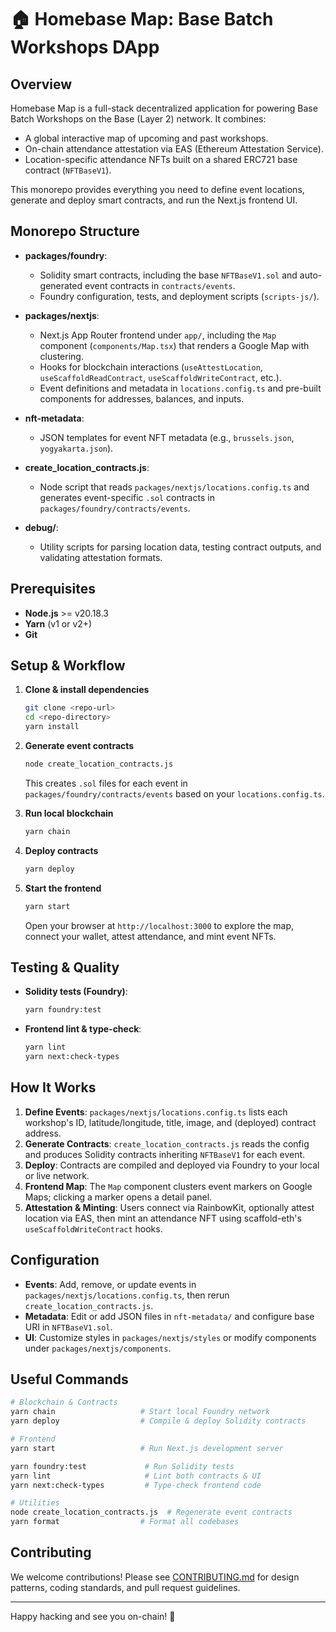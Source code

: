 # 🏠 Homebase Map: Base Batch Workshops DApp

## Overview
Homebase Map is a full-stack decentralized application for powering Base Batch Workshops on the Base (Layer 2) network. It combines:

- A global interactive map of upcoming and past workshops.
- On-chain attendance attestation via EAS (Ethereum Attestation Service).
- Location-specific attendance NFTs built on a shared ERC721 base contract (`NFTBaseV1`).

This monorepo provides everything you need to define event locations, generate and deploy smart contracts, and run the Next.js frontend UI.

## Monorepo Structure

- **packages/foundry**:  
  - Solidity smart contracts, including the base `NFTBaseV1.sol` and auto-generated event contracts in `contracts/events`.  
  - Foundry configuration, tests, and deployment scripts (`scripts-js/`).

- **packages/nextjs**:  
  - Next.js App Router frontend under `app/`, including the `Map` component (`components/Map.tsx`) that renders a Google Map with clustering.  
  - Hooks for blockchain interactions (`useAttestLocation`, `useScaffoldReadContract`, `useScaffoldWriteContract`, etc.).  
  - Event definitions and metadata in `locations.config.ts` and pre-built components for addresses, balances, and inputs.

- **nft-metadata**:  
  - JSON templates for event NFT metadata (e.g., `brussels.json`, `yogyakarta.json`).  

- **create_location_contracts.js**:  
  - Node script that reads `packages/nextjs/locations.config.ts` and generates event-specific `.sol` contracts in `packages/foundry/contracts/events`.

- **debug/**:  
  - Utility scripts for parsing location data, testing contract outputs, and validating attestation formats.

## Prerequisites

- **Node.js** >= v20.18.3  
- **Yarn** (v1 or v2+)  
- **Git**

## Setup & Workflow

1. **Clone & install dependencies**
   ```bash
   git clone <repo-url>
   cd <repo-directory>
   yarn install
   ```

2. **Generate event contracts**
   ```bash
   node create_location_contracts.js
   ```
   This creates `.sol` files for each event in `packages/foundry/contracts/events` based on your `locations.config.ts`.

3. **Run local blockchain**
   ```bash
   yarn chain
   ```

4. **Deploy contracts**
   ```bash
   yarn deploy
   ```

5. **Start the frontend**
   ```bash
   yarn start
   ```
   Open your browser at `http://localhost:3000` to explore the map, connect your wallet, attest attendance, and mint event NFTs.

## Testing & Quality

- **Solidity tests (Foundry)**:
  ```bash
  yarn foundry:test
  ```

- **Frontend lint & type-check**:
  ```bash
  yarn lint
  yarn next:check-types
  ```

## How It Works

1. **Define Events**: `packages/nextjs/locations.config.ts` lists each workshop's ID, latitude/longitude, title, image, and (deployed) contract address.
2. **Generate Contracts**: `create_location_contracts.js` reads the config and produces Solidity contracts inheriting `NFTBaseV1` for each event.
3. **Deploy**: Contracts are compiled and deployed via Foundry to your local or live network.
4. **Frontend Map**: The `Map` component clusters event markers on Google Maps; clicking a marker opens a detail panel.
5. **Attestation & Minting**: Users connect via RainbowKit, optionally attest location via EAS, then mint an attendance NFT using scaffold-eth's `useScaffoldWriteContract` hooks.

## Configuration

- **Events**: Add, remove, or update events in `packages/nextjs/locations.config.ts`, then rerun `create_location_contracts.js`.
- **Metadata**: Edit or add JSON files in `nft-metadata/` and configure base URI in `NFTBaseV1.sol`.
- **UI**: Customize styles in `packages/nextjs/styles` or modify components under `packages/nextjs/components`.

## Useful Commands

```bash
# Blockchain & Contracts
yarn chain                   # Start local Foundry network
yarn deploy                  # Compile & deploy Solidity contracts

# Frontend
yarn start                   # Run Next.js development server

yarn foundry:test             # Run Solidity tests
yarn lint                     # Lint both contracts & UI
yarn next:check-types         # Type-check frontend code

# Utilities
node create_location_contracts.js  # Regenerate event contracts
yarn format                  # Format all codebases
```

## Contributing

We welcome contributions! Please see [CONTRIBUTING.md](CONTRIBUTING.md) for design patterns, coding standards, and pull request guidelines.

---

Happy hacking and see you on-chain! 🚀